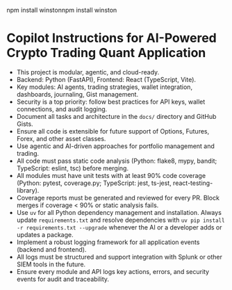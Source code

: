 npm install winstonnpm install winston<!-- Use this file to provide workspace-specific custom instructions to Copilot. For more details, visit https://code.visualstudio.com/docs/copilot/copilot-customization#_use-a-githubcopilotinstructionsmd-file -->

# Copilot Instructions for AI-Powered Crypto Trading Quant Application

- This project is modular, agentic, and cloud-ready.
- Backend: Python (FastAPI), Frontend: React (TypeScript, Vite).
- Key modules: AI agents, trading strategies, wallet integration, dashboards, journaling, Gist management.
- Security is a top priority: follow best practices for API keys, wallet connections, and audit logging.
- Document all tasks and architecture in the `docs/` directory and GitHub Gists.
- Ensure all code is extensible for future support of Options, Futures, Forex, and other asset classes.
- Use agentic and AI-driven approaches for portfolio management and trading.
- All code must pass static code analysis (Python: flake8, mypy, bandit; TypeScript: eslint, tsc) before merging.
- All modules must have unit tests with at least 90% code coverage (Python: pytest, coverage.py; TypeScript: jest, ts-jest, react-testing-library).
- Coverage reports must be generated and reviewed for every PR. Block merges if coverage < 90% or static analysis fails.
- Use `uv` for all Python dependency management and installation. Always update `requirements.txt` and resolve dependencies with `uv pip install -r requirements.txt --upgrade` whenever the AI or a developer adds or updates a package.
- Implement a robust logging framework for all application events (backend and frontend).
- All logs must be structured and support integration with Splunk or other SIEM tools in the future.
- Ensure every module and API logs key actions, errors, and security events for audit and traceability.
